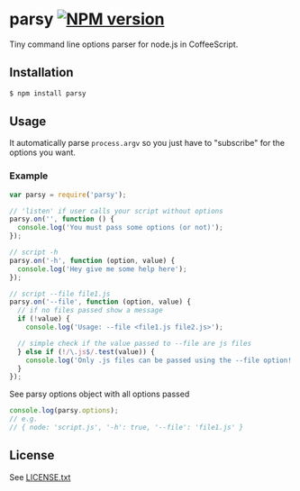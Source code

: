 # parsy [![NPM version](https://badge.fury.io/js/parsy.png)](http://badge.fury.io/js/parsy)

Tiny command line options parser for node.js in CoffeeScript.

## Installation

```bash
$ npm install parsy
```

## Usage

It automatically parse `process.argv` so you just have to "subscribe" for the options you want.

### Example

```javascript
var parsy = require('parsy');

// 'listen' if user calls your script without options
parsy.on('', function () {
  console.log('You must pass some options (or not)');
});

// script -h
parsy.on('-h', function (option, value) {
  console.log('Hey give me some help here');
});

// script --file file1.js
parsy.on('--file', function (option, value) {
  // if no files passed show a message
  if (!value) {
    console.log('Usage: --file <file1.js file2.js>');

  // simple check if the value passed to --file are js files
  } else if (!/\.js$/.test(value)) {
    console.log('Only .js files can be passed using the --file option!');
  }
});
```

See parsy options object with all options passed

```javascript
console.log(parsy.options);
// e.g.
// { node: 'script.js', '-h': true, '--file': 'file1.js' }
```

## License
See [LICENSE.txt](https://raw.github.com/dciccale/parsy/master/LICENSE.txt)
